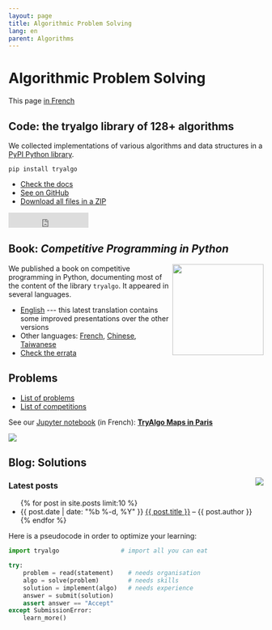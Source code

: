 ```yaml
---
layout: page
title: Algorithmic Problem Solving
lang: en
parent: Algorithms
---
```

# Algorithmic Problem Solving

This page [in French](/)

## Code: the tryalgo library of 128+ algorithms

We collected implementations of various algorithms and data structures in a [PyPI Python library](https://pypi.python.org/pypi/tryalgo/).

    pip install tryalgo

- [Check the docs](https://jilljenn.github.io/tryalgo/)
- [See on GitHub](https://github.com/jilljenn/tryalgo)
- [Download all files in a ZIP](https://github.com/jilljenn/tryalgo/archive/master.zip)

<iframe src="https://ghbtns.com/github-btn.html?user=jilljenn&amp;repo=tryalgo&amp;type=fork&amp;count=true&amp;size=large" frameborder="0" scrolling="0" width="158px" height="30px"></iframe>

## Book: *Competitive Programming in Python*

<a href="http://www.amazon.fr/gp/product/2340010055/ref=as_li_tl?ie=UTF8&amp;camp=1642&amp;creative=19458&amp;creativeASIN=2340010055&amp;linkCode=as2&amp;tag=mangaki-21"><img src="/static/cover.jpg" style="float: right" width="180" /></a>

We published a book on competitive programming in Python, documenting most of the content of the library `tryalgo`. It appeared in several languages.

- [English](http://www.cambridge.org/9781108716826) --- this latest translation contains some improved presentations over the other versions
- Other languages: [French](https://www.editions-ellipses.fr/accueil/3853-programmation-efficace-128-algorithmes-quil-faut-avoir-compris-et-codes-en-python-au-cours-de-sa-vie-9782340010055.html), [Chinese](https://book.douban.com/subject/30210075/), [Taiwanese](http://www.drmaster.com.tw/Bookinfo.asp?BookID=MP11906)
- [Check the errata](/errata)

## Problems

- [List of problems](problems)
- [List of competitions](competitions)

See our [Jupyter notebook](http://nbviewer.jupyter.org/github/jilljenn/tryalgo/blob/master/examples/TryAlgo%20Maps%20in%20Paris.ipynb) (in French): [**TryAlgo Maps in Paris**](http://nbviewer.jupyter.org/github/jilljenn/tryalgo/blob/master/examples/TryAlgo%20Maps%20in%20Paris.ipynb)

<a href="http://nbviewer.jupyter.org/github/jilljenn/tryalgo/blob/master/examples/TryAlgo%20Maps%20in%20Paris.ipynb" target="_blank"><img src="/static/paris.png" /></a>

## Blog: Solutions

<a href="{% post_url en/2016-11-19-swerc-2016 %}"><img src="/fr/images/swerc2016/swerc2016-thumb.jpg" style="float: right" /></a>

### Latest posts

<ul>
{% for post in site.posts limit:10 %}
    <li> {{ post.date | date: "%b %-d, %Y" }} <a href="{{ post.url }}">{{ post.title }}</a> – {{ post.author }}
    </li>
{% endfor %}
</ul>

Here is a pseudocode in order to optimize your learning:

```python
import tryalgo                 # import all you can eat

try:
    problem = read(statement)    # needs organisation
    algo = solve(problem)        # needs skills
    solution = implement(algo)   # needs experience
    answer = submit(solution)
    assert answer == "Accept"
except SubmissionError:
    learn_more()
```

